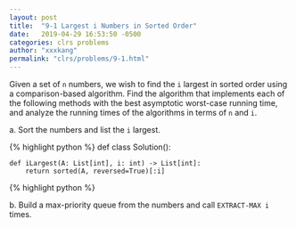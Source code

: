 ```yaml
---
layout: post
title:  "9-1 Largest i Numbers in Sorted Order"
date:   2019-04-29 16:53:50 -0500
categories: clrs problems
author: "xxxkang"
permalink: "clrs/problems/9-1.html"
---
```


Given a set of `n` numbers, we wish to find the `i` largest in sorted order using a comparison-based algorithm. Find the algorithm that implements each of the following methods with the best asymptotic worst-case running time, and analyze the running times of the algorithms in terms of `n` and `i`.

a. Sort the numbers and list the `i` largest.

{% highlight python %}
def class Solution():

	def iLargest(A: List[int], i: int) -> List[int]:
		return sorted(A, reversed=True)[:i]
{% highlight python %}

b. Build a max-priority queue from the numbers and call `EXTRACT-MAX i` times.






















